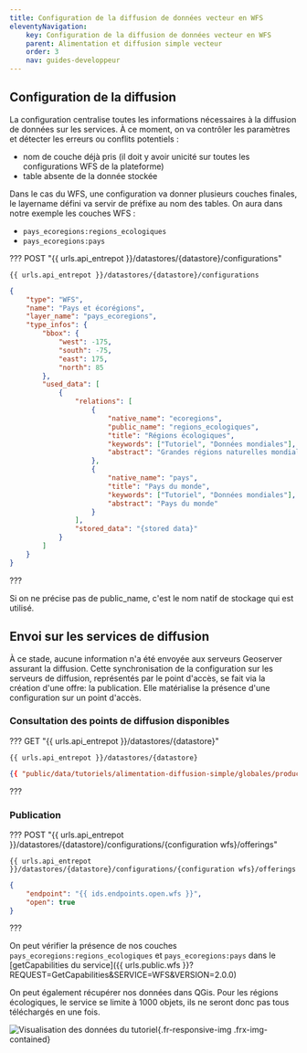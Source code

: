 ```yaml
---
title: Configuration de la diffusion de données vecteur en WFS
eleventyNavigation:
    key: Configuration de la diffusion de données vecteur en WFS
    parent: Alimentation et diffusion simple vecteur
    order: 3
    nav: guides-developpeur
---
```


## Configuration de la diffusion

La configuration centralise toutes les informations nécessaires à la diffusion de données sur les services. À ce moment, on va contrôler les paramètres et détecter les erreurs ou conflits potentiels :

- nom de couche déjà pris (il doit y avoir unicité sur toutes les configurations WFS de la plateforme)
- table absente de la donnée stockée

Dans le cas du WFS, une configuration va donner plusieurs couches finales, le layername défini va servir de préfixe au nom des tables. On aura dans notre exemple les couches WFS :

- `pays_ecoregions:regions_ecologiques`
- `pays_ecoregions:pays`

??? POST "{{ urls.api_entrepot }}/datastores/{datastore}/configurations"

```title="Contenu"
{{ urls.api_entrepot }}/datastores/{datastore}/configurations
```

```json
{
    "type": "WFS",
    "name": "Pays et écorégions",
    "layer_name": "pays_ecoregions",
    "type_infos": {
        "bbox": {
            "west": -175,
            "south": -75,
            "east": 175,
            "north": 85
        },
        "used_data": [
            {
                "relations": [
                    {
                        "native_name": "ecoregions",
                        "public_name": "regions_ecologiques",
                        "title": "Régions écologiques",
                        "keywords": ["Tutoriel", "Données mondiales"],
                        "abstract": "Grandes régions naturelles mondiales"
                    },
                    {
                        "native_name": "pays",
                        "title": "Pays du monde",
                        "keywords": ["Tutoriel", "Données mondiales"],
                        "abstract": "Pays du monde"
                    }
                ],
                "stored_data": "{stored data}"
            }
        ]
    }
}
```

???
<br>

Si on ne précise pas de public_name, c'est le nom natif de stockage qui est utilisé.

## Envoi sur les services de diffusion

À ce stade, aucune information n'a été envoyée aux serveurs Geoserver assurant la diffusion. Cette synchronisation de la configuration sur les serveurs de diffusion, représentés par le point d'accès, se fait via la création d'une offre: la publication. Elle matérialise la présence d'une configuration sur un point d'accès.

### Consultation des points de diffusion disponibles

??? GET "{{ urls.api_entrepot }}/datastores/{datastore}"

```title="Contenu"
{{ urls.api_entrepot }}/datastores/{datastore}
```

```json
{{ "public/data/tutoriels/alimentation-diffusion-simple/globales/production/endpoints.json" | readFILE | safe }}
```

???
<br>

### Publication

??? POST "{{ urls.api_entrepot }}/datastores/{datastore}/configurations/{configuration wfs}/offerings"

```title="Contenu"
{{ urls.api_entrepot }}/datastores/{datastore}/configurations/{configuration wfs}/offerings
```

```json
{
    "endpoint": "{{ ids.endpoints.open.wfs }}",
    "open": true
}
```

???
<br>

On peut vérifier la présence de nos couches `pays_ecoregions:regions_ecologiques` et `pays_ecoregions:pays` dans le [getCapabilities du service]({{ urls.public.wfs }}?REQUEST=GetCapabilities&SERVICE=WFS&VERSION=2.0.0)

On peut également récupérer nos données dans QGis. Pour les régions écologiques, le service se limite à 1000 objets, ils ne seront donc pas tous téléchargés en une fois.

![Visualisation des données du tutoriel](/img/guides-developpeur/vecteur/alimentation-diffusion/donnees_wfs.png){.fr-responsive-img .frx-img-contained}
